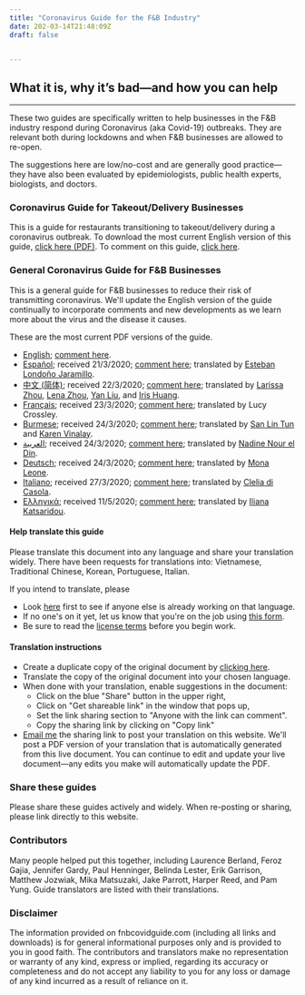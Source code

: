 ```yaml
---
title: "Coronavirus Guide for the F&B Industry"
date: 202-03-14T21:48:09Z
draft: false


---
```


## What it is, why it’s bad—and how you can help

---

These two guides are specifically written to help businesses in the F&B industry respond during Coronavirus (aka Covid-19) outbreaks. They are relevant both during lockdowns and when F&B businesses are allowed to re-open. 

The suggestions here are low/no-cost and are generally good practice—they have also been evaluated by epidemiologists, public health experts, biologists, and doctors.

### Coronavirus Guide for Takeout/Delivery Businesses

This is a guide for restaurants transitioning to takeout/delivery during a coronavirus outbreak. To download the most current English version of this guide, [click here (PDF)](https://docs.google.com/document/d/1SZY-puQHYhoyWbuzFz1ZVmy0Tu_IB7grjE86qPKU35c/export?format=pdf). To comment on this guide, [click here](https://docs.google.com/document/d/1SZY-puQHYhoyWbuzFz1ZVmy0Tu_IB7grjE86qPKU35c/edit?usp=sharing). 

### General Coronavirus Guide for F&B Businesses 

This is a general guide for F&B businesses to reduce their risk of transmitting coronavirus. We'll update the English version of the guide continually to incorporate comments and new developments as we learn more about the virus and the disease it causes. 

These are the most current PDF versions of the guide.
* [English](https://docs.google.com/document/d/13n1TeOl_cB_jJhRzGNztgInzTZhWpLwW52K4q7hwnlQ/export?format=pdf); [comment here](https://docs.google.com/document/d/13n1TeOl_cB_jJhRzGNztgInzTZhWpLwW52K4q7hwnlQ/edit?usp=sharing).
* [Español](https://docs.google.com/document/d/1Xvi52dZCsps0OPARF1qnBWfS3u7bdTgioR_Su4YIcRw/export?format=pdf); received 21/3/2020; [comment here](https://docs.google.com/document/d/1Xvi52dZCsps0OPARF1qnBWfS3u7bdTgioR_Su4YIcRw/edit?usp=sharing); translated by [Esteban Londoño Jaramillo](www.instagram.com/krumelco).
* [中文 (简体)](https://docs.google.com/document/d/1tQA0WFvSzZIMzabcZgKs3e4P-zs4W1l1XR8mAJCuOCc/export?format=pdf); received 22/3/2020; [comment here](https://docs.google.com/document/d/1tQA0WFvSzZIMzabcZgKs3e4P-zs4W1l1XR8mAJCuOCc/edit?usp=sharing); translated by [Larissa Zhou](http://larissazhou.github.io/), [Lena Zhou](https://www.linkedin.com/in/lenaqzhou/), [Yan Liu](https://www.linkedin.com/in/yan-liu-59100016a/), and [Iris Huang](http://linkedin.com/in/iris-yu-ting-huang-9833861).
* [Français](https://docs.google.com/document/d/10Od_IRt1S20r062b7-I_ztIgR8m418Qwd23wF91ElgQ/export?format=pdf); received 23/3/2020; [comment here](https://docs.google.com/document/d/10Od_IRt1S20r062b7-I_ztIgR8m418Qwd23wF91ElgQ/edit?usp=sharing); translated by Lucy Crossley. 
* [Burmese](https://docs.google.com/document/d/1dVjGP6gIqyiE9nAA0Og9HCm7VVr6VUtzCGGE7JPcyJQ/export?format=pdf); received 24/3/2020; [comment here](https://docs.google.com/document/d/1dVjGP6gIqyiE9nAA0Og9HCm7VVr6VUtzCGGE7JPcyJQ/edit?usp=sharing); translated by [San Lin Tun](https://www.facebook.com/san.lintun.12) and [Karen Vinalay](http://www.karenvinalay.com/). 
* [العربية](https://docs.google.com/document/d/1AQcKh4r-sSqOzxgBBEjzHhrZSXRpL2YisCNghDYYiDc/export?format=pdf); received 24/3/2020; [comment here](https://docs.google.com/document/d/1AQcKh4r-sSqOzxgBBEjzHhrZSXRpL2YisCNghDYYiDc/edit?usp=sharing); translated by [Nadine Nour el Din](https://twitter.com/nadinenoureldin).
* [Deutsch](https://docs.google.com/document/d/1EJunUnIMcwMuZ_-IIge4U947lGHcoeuaW00LrSuZvGs/export?format=pdf); received 24/3/2020; [comment here](https://docs.google.com/document/d/1EJunUnIMcwMuZ_-IIge4U947lGHcoeuaW00LrSuZvGs/edit?usp=sharing); translated by [Mona Leone](https://www.monaleone.de/).
* [Italiano](https://docs.google.com/document/d/1yYsSh9Zq9BdOZZpGICWnuA6OlDHbVudbEzclMj0re-E/export?format=pdf); received 27/3/2020; [comment here](https://docs.google.com/document/d/1yYsSh9Zq9BdOZZpGICWnuA6OlDHbVudbEzclMj0re-E/edit?usp=sharing); translated by [Clelia di Casola](http://www.linkedin.com/in/cleliadicasola).
* [Ελληνικά](https://docs.google.com/document/d/1yJrAp4JbxRV5IBT5JexlQJDQ0wdWjYUP62YsIh0gCFc/export?format=pdf); received 11/5/2020; [comment here](https://docs.google.com/document/d/1yJrAp4JbxRV5IBT5JexlQJDQ0wdWjYUP62YsIh0gCFc/edit?usp=sharing); translated by [Iliana Katsaridou](https://servicexpertise.com/).
 
#### Help translate this guide

Please translate this document into any language and share your translation widely. There have been requests for translations into: Vietnamese, Traditional Chinese, Korean, Portuguese, Italian.

If you intend to translate, please 
* Look [here](https://docs.google.com/spreadsheets/d/1FcycksxjVAverq6UVtnmsvjf5a8yX0Qnl44Q3qfUITI/edit?usp=sharing) first to see if anyone else is already working on that language.
* If no one's on it yet, let us know that you're on the job using [this form](https://forms.gle/SQodYzXV2gAA6q6W8).
* Be sure to read the [license terms](https://creativecommons.org/licenses/by-nc/4.0/) before you begin work.

#### Translation instructions

* Create a duplicate copy of the original document by [clicking here](https://docs.google.com/document/d/13n1TeOl_cB_jJhRzGNztgInzTZhWpLwW52K4q7hwnlQ/copy).
* Translate the copy of the original document into your chosen language.
* When done with your translation, enable suggestions in the document: 
    * Click on the blue "Share" button in the upper right,
    * Click on "Get shareable link" in the window that pops up,
    * Set the link sharing section to "Anyone with the link can comment".
    * Copy the sharing link by clicking on "Copy link"
* [Email me](mailto:me@vaughntan.org) the sharing link to post your translation on this website. We'll post a PDF version of your translation that is automatically generated from this live document. You can continue to edit and update your live document—any edits you make will automatically update the PDF.

### Share these guides

Please share these guides actively and widely. When re-posting or sharing, please link directly to this website.


### Contributors

Many people helped put this together, including Laurence Berland, Feroz Gajia, Jennifer Gardy, Paul Henninger, Belinda Lester, Erik Garrison, Matthew Jozwiak, Mika Matsuzaki, Jake Parrott, Harper Reed, and Pam Yung. Guide translators are listed with their translations. 


### Disclaimer

The information provided on fnbcovidguide.com (including all links and downloads) is for general informational purposes only and is provided to you in good faith. The contributors and translators make no representation or warranty of any kind, express or implied, regarding its accuracy or completeness and do not accept any liability to you for any loss or damage of any kind incurred as a result of reliance on it.
